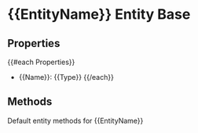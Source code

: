 # {{EntityName}} Entity Base

## Properties
{{#each Properties}}
- {{Name}}: {{Type}}
{{/each}}

## Methods
Default entity methods for {{EntityName}}